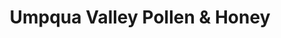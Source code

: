 ---
title: "Umpqua Valley Pollen & Honey"
url: /roseburg/umpqua-valley-pollen-and-honey/
shop: apiary
---